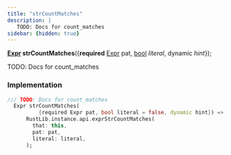 ```yaml
---
title: "strCountMatches"
description: |
   TODO: Docs for count_matches
sidebar: {hidden: true}
---
```

<span class="dart-code"><strong>[Expr] strCountMatches</strong>({<span class="nobr"><strong>required</strong> [Expr] pat</span>, <span class="nobr">[bool] <i>literal</i></span>, <span class="nobr">dynamic <i>hint</i></span>});</span>

 TODO: Docs for count_matches
### Implementation
```dart
/// TODO: Docs for count_matches
  Expr strCountMatches(
          {required Expr pat, bool literal = false, dynamic hint}) =>
      RustLib.instance.api.exprStrCountMatches(
        that: this,
        pat: pat,
        literal: literal,
      );
```

[Expr]: /reference/classes/expr/
[bool]: https://api.flutter.dev/flutter/dart-core/bool-class.html